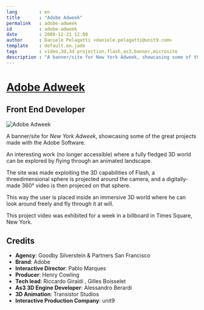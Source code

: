 ```yaml
---
lang        : en
title       : "Adobe Adweek"
permalink   : adobe-adweek
id          : adobe-adweek
date        : 2008-12-21 12:09
author      : Daniele Pelagatti <daniele.pelagatti@unit9.com>
template    : default.en.jade
tags        : video,3d,3d projection,flash,as3,banner,microsite
description : "A banner/site for New York Adweek, showcasing some of the great projects made with the Adobe Software."
---
```


# [Adobe Adweek](#) #
## Front End Developer ##

![](#{base}img/adobe_adweek.jpg "Adobe Adweek")

A banner/site for _New York Adweek_, showcasing some of the great projects made with the Adobe Software. 

An interesting work (no longer accessible) where a fully fledged 3D world can be explored by flying through an animated landscape. 

The site was made exploiting the 3D capabilities of Flash, a threedimensional sphere is projected around the camera, and a digitally-made 360° video is then projeced on that sphere.

This way the user is placed inside an immersive 3D world where he can look around freely and fly through it at will.

This project video was exhibited for a week in a billboard in Times Square, New York.

## Credits ##

 * **Agency**: Goodby Silverstein & Partners San Francisco 
 * **Brand**: Adobe 
 * **Interactive Director**: Pablo Marques 
 * **Producer**: Henry Cowling 
 * **Tech lead**: Riccardo Giraldi , Gilles Boisselet 
 * **As3 3D Engine Developer**: Alessandro Berardi 
 * **3D Animation**: Transistor Studios 
 * **Interactive Production Company**: unit9

